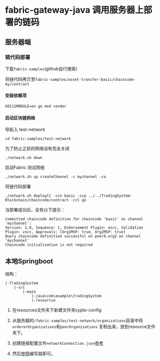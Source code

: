 # fabric-gateway-java 调用服务器上部署的链码

## 服务器端

### 链代码部署

下载`fabric-samples`(github自行搜索)

将链代码拷贝至`fabric-samples/asset-transfer-basic/chaincode-my/contract`

#### 安装依赖项

```
GO111MODULE=on go mod vendor
```

#### 启动区块链网络

导航入 test-network 

```
cd fabric-samples/test-network
```

为了防止之前的网络没有完全关闭

```
./network.sh down
```

启动Fabric 测试网络

```
./network.sh up createChannel -c mychannel -ca
```

将链代码部署

```
./network.sh deployCC -ccn basic -ccp ../../TradingSystem-Blockchain/chaincode/contract -ccl go
```

当部署成功后，会有以下提示：

```
Committed chaincode definition for chaincode 'basic' on channel 'mychannel':
Version: 1.0, Sequence: 1, Endorsement Plugin: escc, Validation Plugin: vscc, Approvals: [Org1MSP: true, Org2MSP: true]
Query chaincode definition successful on peer0.org2 on channel 'mychannel'
Chaincode initialization is not required
```

## 本地Springboot

结构：

```
|-TradingSystem
	|-src
		|-main
			|-java\com\example\tradingSystem
			|-resourcse
```

1. 在resources文件夹下新建文件夹cypto-config
2. 从服务器的`/fabric-samples/test-network/organizations`目录中将`ordererOrganizations`和`peerOrganizations` 复制出来，放到resource文件夹下。

3. 创建链接配置文件`networkConnection.json`[参考](https://github.com/hyperledger/fabric-gateway-java/blob/main/src/test/java/org/hyperledger/fabric/gateway/connection-tls.json)
4. 然后[参照](https://blog.csdn.net/klay077/article/details/109189630)编写就即可。

